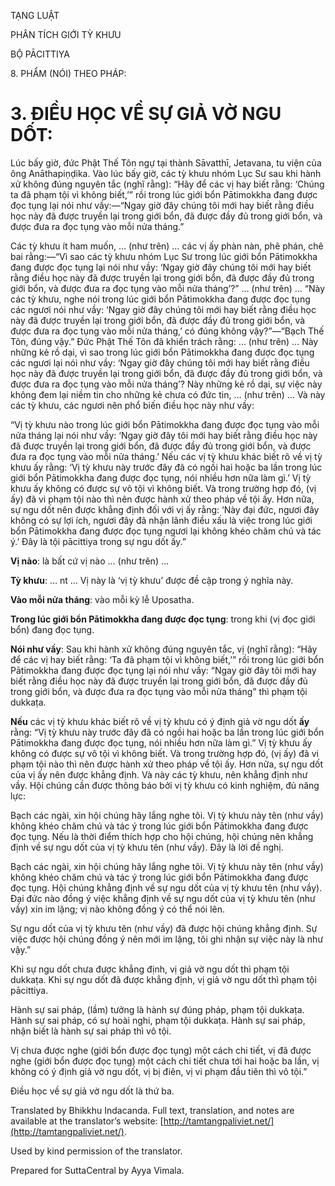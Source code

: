  

TẠNG LUẬT

PHÂN TÍCH GIỚI TỲ KHƯU

BỘ PĀCITTIYA

8\. PHẨM (NÓI) THEO PHÁP:

# 3\. ĐIỀU HỌC VỀ SỰ GIẢ VỜ NGU DỐT:

Lúc bấy giờ, đức Phật Thế Tôn ngự tại thành Sāvatthī, Jetavana, tu viện của ông Anāthapiṇḍika. Vào lúc bấy giờ, các tỳ khưu nhóm Lục Sư sau khi hành xử không đúng nguyên tắc (nghĩ rằng): “Hãy để các vị hay biết rằng: ‘Chúng ta đã phạm tội vì không biết,’” rồi trong lúc giới bổn Pātimokkha đang được đọc tụng lại nói như vầy:—“Ngay giờ đây chúng tôi mới hay biết rằng điều học này đã được truyền lại trong giới bổn, đã được đầy đủ trong giới bổn, và được đưa ra đọc tụng vào mỗi nửa tháng.”

Các tỳ khưu ít ham muốn, … (như trên) … các vị ấy phàn nàn, phê phán, chê bai rằng:—“Vì sao các tỳ khưu nhóm Lục Sư trong lúc giới bổn Pātimokkha đang được đọc tụng lại nói như vầy: ‘Ngay giờ đây chúng tôi mới hay biết rằng điều học này đã được truyền lại trong giới bổn, đã được đầy đủ trong giới bổn, và được đưa ra đọc tụng vào mỗi nửa tháng’?” … (như trên) … “Này các tỳ khưu, nghe nói trong lúc giới bổn Pātimokkha đang được đọc tụng các ngươi nói như vầy: ‘Ngay giờ đây chúng tôi mới hay biết rằng điều học này đã được truyền lại trong giới bổn, đã được đầy đủ trong giới bổn, và được đưa ra đọc tụng vào mỗi nửa tháng,’ có đúng không vậy?”—“Bạch Thế Tôn, đúng vậy.” Đức Phật Thế Tôn đã khiển trách rằng: … (như trên) … Này những kẻ rồ dại, vì sao trong lúc giới bổn Pātimokkha đang được đọc tụng các ngươi lại nói như vầy: ‘Ngay giờ đây chúng tôi mới hay biết rằng điều học này đã được truyền lại trong giới bổn, đã được đầy đủ trong giới bổn, và được đưa ra đọc tụng vào mỗi nửa tháng’? Này những kẻ rồ dại, sự việc này không đem lại niềm tin cho những kẻ chưa có đức tin, … (như trên) … Và này các tỳ khưu, các ngươi nên phổ biến điều học này như vầy:

“Vị tỳ khưu nào trong lúc giới bổn Pātimokkha đang được đọc tụng vào mỗi nửa tháng lại nói như vầy: ‘Ngay giờ đây tôi mới hay biết rằng điều học này đã được truyền lại trong giới bổn, đã được đầy đủ trong giới bổn, và được đưa ra đọc tụng vào mỗi nửa tháng.’ Nếu các vị tỳ khưu khác biết rõ về vị tỳ khưu ấy rằng: ‘Vị tỳ khưu này trước đây đã có ngồi hai hoặc ba lần trong lúc giới bổn Pātimokkha đang được đọc tụng, nói nhiều hơn nữa làm gì.’ Vị tỳ khưu ấy không có được sự vô tội vì không biết. Và trong trường hợp đó, (vị ấy) đã vi phạm tội nào thì nên được hành xử theo pháp về tội ấy. Hơn nữa, sự ngu dốt nên được khẳng định đối với vị ấy rằng: ‘Này đại đức, ngươi đây không có sự lợi ích, ngươi đây đã nhận lãnh điều xấu là việc trong lúc giới bổn Pātimokkha đang được đọc tụng ngươi lại không khéo chăm chú và tác ý.’ Đây là tội pācittiya trong sự ngu dốt ấy.”

**Vị nào**: là bất cứ vị nào … (như trên) …

**Tỳ khưu**: … nt … Vị này là ‘vị tỳ khưu’ được đề cập trong ý nghĩa này.

**Vào mỗi nửa tháng**: vào mỗi kỳ lễ Uposatha.

**Trong lúc giới bổn Pātimokkha đang được đọc tụng**: trong khi (vị đọc giới bổn) đang đọc tụng.

**Nói như vầy**: Sau khi hành xử không đúng nguyên tắc, vị (nghĩ rằng): “Hãy để các vị hay biết rằng: ‘Ta đã phạm tội vì không biết,’” rồi trong lúc giới bổn Pātimokkha đang được đọc tụng lại nói như vầy: “Ngay giờ đây tôi mới hay biết rằng điều học này đã được truyền lại trong giới bổn, đã được đầy đủ trong giới bổn, và được đưa ra đọc tụng vào mỗi nửa tháng” thì phạm tội dukkaṭa.

**Nếu** các vị tỳ khưu khác biết rõ về vị tỳ khưu có ý định giả vờ ngu dốt **ấy** rằng: “Vị tỳ khưu này trước đây đã có ngồi hai hoặc ba lần trong lúc giới bổn Pātimokkha đang được đọc tụng, nói nhiều hơn nữa làm gì.” Vị tỳ khưu ấy không có được sự vô tội vì không biết. Và trong trường hợp đó, (vị ấy) đã vi phạm tội nào thì nên được hành xử theo pháp về tội ấy. Hơn nữa, sự ngu dốt của vị ấy nên được khẳng định. Và này các tỳ khưu, nên khẳng định như vầy. Hội chúng cần được thông báo bởi vị tỳ khưu có kinh nghiệm, đủ năng lực:

Bạch các ngài, xin hội chúng hãy lắng nghe tôi. Vị tỳ khưu này tên (như vầy) không khéo chăm chú và tác ý trong lúc giới bổn Pātimokkha đang được đọc tụng. Nếu là thời điểm thích hợp cho hội chúng, hội chúng nên khẳng định về sự ngu dốt của vị tỳ khưu tên (như vầy). Đây là lời đề nghị.

Bạch các ngài, xin hội chúng hãy lắng nghe tôi. Vị tỳ khưu này tên (như vầy) không khéo chăm chú và tác ý trong lúc giới bổn Pātimokkha đang được đọc tụng. Hội chúng khẳng định về sự ngu dốt của vị tỳ khưu tên (như vầy). Đại đức nào đồng ý việc khẳng định về sự ngu dốt của vị tỳ khưu tên (như vầy) xin im lặng; vị nào không đồng ý có thể nói lên.

Sự ngu dốt của vị tỳ khưu tên (như vầy) đã được hội chúng khẳng định. Sự việc được hội chúng đồng ý nên mới im lặng, tôi ghi nhận sự việc này là như vậy.”

Khi sự ngu dốt chưa được khẳng định, vị giả vờ ngu dốt thì phạm tội dukkaṭa. Khi sự ngu dốt đã được khẳng định, vị giả vờ ngu dốt thì phạm tội pācittiya.

Hành sự sai pháp, (lầm) tưởng là hành sự đúng pháp, phạm tội dukkaṭa. Hành sự sai pháp, có sự hoài nghi, phạm tội dukkaṭa. Hành sự sai pháp, nhận biết là hành sự sai pháp thì vô tội.

Vị chưa được nghe (giới bổn được đọc tụng) một cách chi tiết, vị đã được nghe (giới bổn được đọc tụng) một cách chi tiết chưa tới hai hoặc ba lần, vị không có ý định giả vờ ngu dốt, vị bị điên, vị vi phạm đầu tiên thì vô tội.”

Điều học về sự giả vờ ngu dốt là thứ ba.

Translated by Bhikkhu Indacanda. Full text, translation, and notes are available at the translator’s website: [http://tamtangpaliviet.net/](http://tamtangpaliviet.net/).

Used by kind permission of the translator.

Prepared for SuttaCentral by Ayya Vimala.